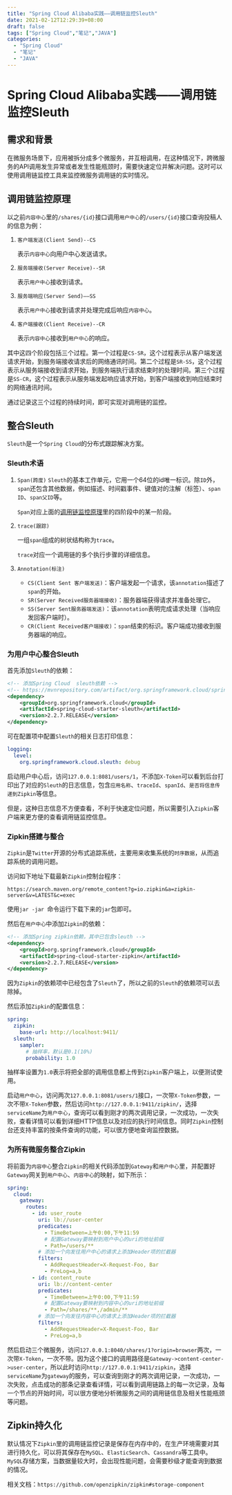 ```yaml
---
title: "Spring Cloud Alibaba实践——调用链监控Sleuth" 
date: 2021-02-12T12:29:39+08:00
draft: false
tags: ["Spring Cloud","笔记","JAVA"]
categories:
  - "Spring Cloud"
  - "笔记"
  - "JAVA"
---
```




# Spring Cloud Alibaba实践——调用链监控Sleuth



## 需求和背景

在微服务场景下，应用被拆分成多个微服务，并互相调用，在这种情况下，跨微服务的API调用发生异常或者发生性能瓶颈时，需要快速定位并解决问题。这时可以使用调用链监控工具来监控微服务调用链的实时情况。



## <span id="monitorTheory">调用链监控原理</span>

以之前`内容中心`里的`/shares/{id}`接口调用`用户中心`的`/users/{id}`接口查询投稿人的信息为例：

1. `客户端发送(Client Send)--CS`

   表示`内容中心`向用户中心发送请求。

2. `服务端接收(Server Receive)--SR`

   表示`用户中心`接收到请求。

3. `服务端响应(Server Send)——SS`

   表示`用户中心`接收到请求并处理完成后响应`内容中心`。

4. `客户端接收(Client Receive)--CR`

   表示`内容中心`接收到`用户中心`的响应。



其中这四个阶段包括三个过程。第一个过程是`CS-SR`，这个过程表示从客户端发送请求开始，到服务端接收请求后的网络通讯时间。第二个过程是`SR-SS`，这个过程表示从服务端接收到请求开始，到服务端执行请求结束时的处理时间。第三个过程是`SS-CR`，这个过程表示从服务端发起响应请求开始，到客户端接收到响应结束时的网络通讯时间。



通过记录这三个过程的持续时间，即可实现对调用链的监控。



## 整合Sleuth

`Sleuth`是一个`Spring Cloud`的分布式跟踪解决方案。



### Sleuth术语

1. `Span(跨度)`
   `Sleuth`的基本工作单元，它用一个64位的id唯一标识。除`ID`外，`span`还包含其他数据，例如描述、时间戳事件、键值对的注解（标签）、`span ID`、`span父ID`等。


   `Span`对应上面的[调用链监控原理](#monitorTheory)里的四阶段中的某一阶段。

2. `trace(跟踪)`

   一组`span`组成的树状结构称为`trace`。


   `trace`对应一个调用链的多个执行步骤的详细信息。

3. `Annotation(标注)`

   - `CS(Client Sent 客户端发送)`：客户端发起一个请求，该`annotation`描述了`span`的开始。
   - `SR(Server Received服务器端接收)`：服务器端获得请求并准备处理它。
   - `SS(Server Sent服务器端发送)`：该`annotation`表明完成请求处理（当响应发回客户端时）。
   - `CR(Client Received客户端接收)`：`span`结束的标识。客户端成功接收到服务器端的响应。



### 为用户中心整合Sleuth

首先添加`Sleuth`的依赖：

```xml
<!-- 添加Spring Cloud  sleuth依赖 -->
<!-- https://mvnrepository.com/artifact/org.springframework.cloud/spring-cloud-starter-sleuth -->
<dependency>
    <groupId>org.springframework.cloud</groupId>
    <artifactId>spring-cloud-starter-sleuth</artifactId>
    <version>2.2.7.RELEASE</version>
</dependency>
```



可在配置项中配置`Sleuth`的相关日志打印信息：

```yaml
logging:
  level:
    org.springframework.cloud.sleuth: debug
```



启动用户中心后，访问`127.0.0.1:8081/users/1`，不添加`X-Token`可以看到后台打印出了对应的`Sleuth`的日志信息，包含`应用名称`、`traceId`、`spanId`、`是否将信息传递到Zipkin`等信息。



但是，这种日志信息不方便查看，不利于快速定位问题，所以需要引入`Zipkin`客户端来更方便的查看调用链监控信息。



### Zipkin搭建与整合

`Zipkin`是`Twitter`开源的分布式追踪系统，主要用来收集系统的`时序数据`，从而追踪系统的调用问题。



访问如下地址下载最新`Zipkin`控制台程序：

```
https://search.maven.org/remote_content?g=io.zipkin&a=zipkin-server&v=LATEST&c=exec
```



使用`jar -jar `命令运行下载下来的`jar`包即可。



然后在`用户中心`中添加`Zipkin`的依赖：

```xml
<!-- 添加Spring zipkin依赖，其中已包含sleuth -->
<dependency>
    <groupId>org.springframework.cloud</groupId>
    <artifactId>spring-cloud-starter-zipkin</artifactId>
    <version>2.2.7.RELEASE</version>
</dependency>
```



因为`Zipkin`的依赖项中已经包含了`Sleuth`了，所以之前的`Sleuth`的依赖项可以去除掉。



然后添加`Zipkin`的配置信息：

```yaml
spring:
  zipkin:
    base-url: http://localhost:9411/
  sleuth:
    sampler:
      # 抽样率，默认是0.1(10%)
      probability: 1.0
```



抽样率设置为`1.0`表示将把全部的调用信息都上传到`Zipkin`客户端上，以便测试使用。





启动`用户中心`，访问两次`127.0.0.1:8081/users/1`接口，一次带`X-Token`参数，一次不带`X-Token`参数，然后访问`http://127.0.0.1:9411/zipkin/`，选择`serviceName`为`用户中心`，查询可以看到刚才的两次调用记录，一次成功，一次失败，查看详情可以看到详细HTTP信息以及对应的执行时间信息。同时`Zipkin`控制台还支持丰富的按条件查询的功能，可以很方便地查询监控数据。



### 为所有微服务整合Zipkin

将前面为`内容中心`整合`Zipkin`的相关代码添加到`Gateway`和`用户中心`里，并配置好`Gateway`网关到`用户中心`、`内容中心`的映射，如下所示：

```yaml
spring:
  cloud:
    gateway:
      routes:
        - id: user_route
          uri: lb://user-center
          predicates:
            - TimeBetween=上午0:00,下午11:59
            # 配置Gateway要映射到用户中心的uri的地址前缀
            - Path=/users/**
          # 添加一个向发往用户中心的请求上添加Header项的拦截器
          filters:
            - AddRequestHeader=X-Request-Foo, Bar
            - PreLog=a,b
        - id: content_route
          uri: lb://content-center
          predicates:
            - TimeBetween=上午0:00,下午11:59
            # 配置Gateway要映射到内容中心的uri的地址前缀
            - Path=/shares/**,/admin/**
          # 添加一个向发往内容中心的请求上添加Header项的拦截器
          filters:
            - AddRequestHeader=X-Request-Foo, Bar
            - PreLog=a,b
```



然后启动三个微服务，访问`127.0.0.1:8040/shares/1?origin=browser`两次，一次带`X-Token`，一次不带。因为这个接口的调用路径是`Gateway->content-center->user-center`，所以此时访问`http://127.0.0.1:9411/zipkin`，选择`serviceName`为`gateway`的服务，可以查询到刚才的两次调用记录，一次成功，一次失败，点击成功的那条记录查看详情，可以看到调用链路上的每一次记录，及每一个节点的开始时间，可以很方便地分析微服务之间的调用链信息及相关性能瓶颈等问题。



## Zipkin持久化

默认情况下`Zipkin`里的调用链监控记录是保存在内存中的，在生产环境需要对其进行持久化，可以将其保存在`MySQL`、`ElasticSearch`、`Cassandra`等工具中。`MySQL`存储方案，当数据量较大时，会出现性能问题，会需要秒级才能查询到数据的情况。



相关文档：`https://github.com/openzipkin/zipkin#storage-component`





